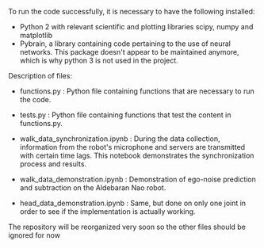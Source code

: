 To run the code successfully, it is necessary to have the following installed:

- Python 2 with relevant scientific and plotting libraries scipy, numpy and matplotlib
- Pybrain, a library containing code pertaining to the use of neural networks. This package doesn't appear to be maintained anymore, which is why python 3 is not used in the project.

Description of files:

- functions.py : Python file containing functions that are necessary to run the code.
- tests.py : Python file containing functions that test the content in functions.py.

- walk_data_synchronization.ipynb : During the data collection, information from the robot's microphone and servers are transmitted with certain time lags. This notebook demonstrates the synchronization process and results.
- walk_data_demonstration.ipynb : Demonstration of ego-noise prediction and subtraction on the Aldebaran Nao robot.
- head_data_demonstration.ipynb : Same, but done on only one joint in order to see if the implementation is actually working.

The repository will be reorganized very soon so the other files should be ignored for now

